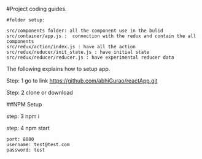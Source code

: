 #Project coding  guides.

```
#folder setup:

src/components folder: all the component use in the bulid
src/container/app.js :  connection with the redux and contain the all components
src/redux/action/index.js : have all the action
src/redux/reducer/init_state.js : have initial state
src/redux/reducer/reducer.js : have experimental reducer data
```
The following explains how to setup app.

Step: 1 go to link
https://github.com/abhiGurao/reactApp.git

Step: 2 clone or download

##NPM Setup

step: 3 npm i

step: 4 npm start

```
port: 8080
username: test@test.com
password: test
```

